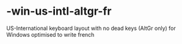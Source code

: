 # -win-us-intl-altgr-fr
US-International keyboard layout with no dead keys (AltGr only) for Windows optimised to write french
